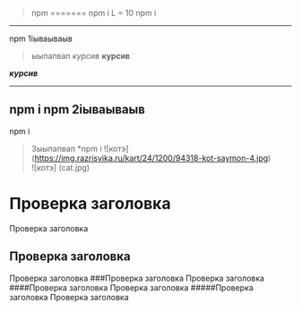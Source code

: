 >npm 
=======
npm i
L = 10
npm i
___
npm 1iываываыв
> ыыпапвап
*курсив*
**курсив**
 
***курсив***
***
npm i
npm 2iываываыв
--- 
npm i 
>  3ыыпапвап
*npm i
![котэ] (https://img.razrisyika.ru/kart/24/1200/94318-kot-saymon-4.jpg)  
![котэ] (cat.jpg)  
# Проверка заголовка
Проверка заголовка
## Проверка заголовка
Проверка заголовка
###Проверка заголовка
Проверка заголовка
####Проверка заголовка
Проверка заголовка
#####Проверка заголовка
Проверка заголовка
